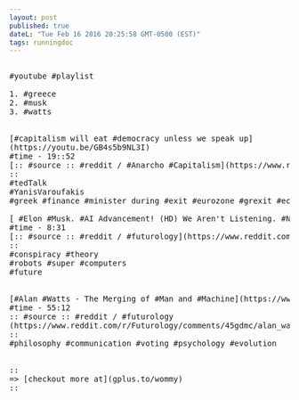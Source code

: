 ```yaml
---
layout: post
published: true
dateL: "Tue Feb 16 2016 20:25:58 GMT-0500 (EST)"
tags: runningdoc
---
```



<pre>

#youtube #playlist

1. #greece 
2. #musk 
3. #watts


[#capitalism will eat #democracy unless we speak up]
(https://youtu.be/GB4s5b9NL3I)
#time - 19::52
[:: #source :: #reddit / #Anarcho #Capitalism](https://www.reddit.com/r/Anarcho_Capitalism/comments/45yqnh/wow_ted_talks_really_suck_now_capitalism_will_eat/)
::
#tedTalk 
#YanisVaroufakis
#greek #finance #minister during #exit #eurozone #grexit #economics

[ #Elon #Musk. #AI Advancement! (HD) We Aren't Listening. #New 2016 #Technology.](https://www.youtube.com/watch?v=RrXS24CDqc4)
#time - 8:31
[:: #source :: #reddit / #futurology](https://www.reddit.com/r/Futurology/comments/45icn1/elon_musk_ai_advancement_will_be_here_before_we/)
::
#conspiracy #theory
#robots #super #computers
#future


[#Alan #Watts - The Merging of #Man and #Machine](https://www.youtube.com/watch?v=_aeC8zcS1TU)
#time - 55:12
:: #source :: #reddit / #futurology
(https://www.reddit.com/r/Futurology/comments/45gdmc/alan_watts_the_merging_of_man_and_machine/)
::
#philosophy #communication #voting #psychology #evolution


::
=> [checkout more at](gplus.to/wommy)
::

</pre>
